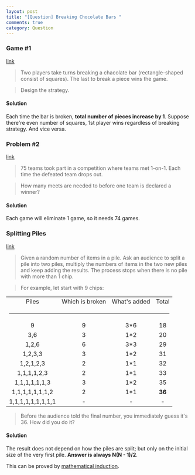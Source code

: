 ```yaml
---
layout: post
title: "[Question] Breaking Chocolate Bars "
comments: true
category: Question
---
```


### Game #1

[link](http://www.cut-the-knot.org/proofs/chocolad.shtml)

> Two players take turns breaking a chacolate bar (rectangle-shaped consist of squares). The last to break a piece wins the game.

> Design the strategy.

#### Solution

Each time the bar is broken, **total number of pieces increase by 1**. Suppose there're even number of squares, 1st player wins regardless of breaking strategy. And vice versa.

### Problem #2

[link](http://www.cut-the-knot.org/proofs/chocolad.shtml)

> 75 teams took part in a competition where teams met 1-on-1. Each time the defeated team drops out.

> How many meets are needed to before one team is declared a winner?

#### Solution

Each game will eliminate 1 game, so it needs 74 games.

### Splitting Piles

[link](http://www.cut-the-knot.org/arithmetic/rapid/piles.shtml)

> Given a random number of items in a pile. Ask an audience to split a pile into two piles, multiply the numbers of items in the two new piles and keep adding the results. The process stops when there is no pile with more than 1 chip.

> For example, let start with 9 chips:

<table cellpadding="10">
<tbody><tr><td align="center">Piles</td><td align="center">Which is broken</td><td align="center">What's added</td><td align="center">Total</td></tr>
<tr><td colspan="4"><hr></td></tr>
<tr><td align="center">9</td><td align="center">9</td><td align="center">3*6</td><td align="center">18</td></tr>
<tr><td align="center">3,6</td><td align="center">3</td><td align="center">1*2</td><td align="center">20</td></tr>
<tr><td align="center">1,2,6</td><td align="center">6</td><td align="center">3*3</td><td align="center">29</td></tr>
<tr><td align="center">1,2,3,3</td><td align="center">3</td><td align="center">1*2</td><td align="center">31</td></tr>
<tr><td align="center">1,2,1,2,3</td><td align="center">2</td><td align="center">1*1</td><td align="center">32</td></tr>
<tr><td align="center">1,1,1,1,2,3</td><td align="center">2</td><td align="center">1*1</td><td align="center">33</td></tr>
<tr><td align="center">1,1,1,1,1,1,3</td><td align="center">3</td><td align="center">1*2</td><td align="center">35</td></tr>
<tr><td align="center">1,1,1,1,1,1,1,2</td><td align="center">2</td><td align="center">1*1</td><td align="center"><b>36</b></td></tr>
<tr><td align="center">1,1,1,1,1,1,1,1,1</td><td align="center">-</td><td align="center">-</td><td align="center">-</td></tr>
</tbody></table>

> Before the audience told the final number, you immediately guess it's 36. How did you do it?

#### Solution

The result does not depend on how the piles are split; but only on the initial size of the very first pile. **Answer is always N(N - 1)/2**.

This can be proved by [mathematical induction](http://www.cut-the-knot.org/arithmetic/rapid/piles.shtml).
